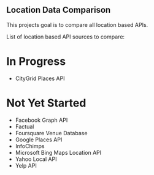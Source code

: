 Location Data Comparison
--
This projects goal is to compare all location based APIs.

List of location based API sources to compare:

# In Progress

* CityGrid Places API

# Not Yet Started

* Facebook Graph API
* Factual
* Foursquare Venue Database
* Google Places API
* InfoChimps
* Microsoft Bing Maps Location API
* Yahoo Local API
* Yelp API
